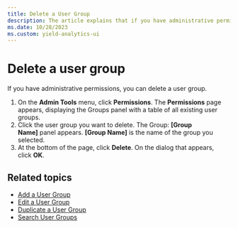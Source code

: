 ```yaml
---
title: Delete a User Group
description: The article explains that if you have administrative permissions, you can delete a user group.
ms.date: 10/28/2023
ms.custom: yield-analytics-ui
---
```


# Delete a user group

If you have administrative permissions, you can delete a user group.

1. On the **Admin Tools** menu, click **Permissions**. The **Permissions** page appears, displaying the Groups panel with a table of all existing user groups.
1. Click the user group you want to delete. The Group: **[Group Name]** panel appears. **[Group Name]** is the name of the group you selected.
1. At the bottom of the page, click **Delete**. On the dialog that appears, click **OK**.

## Related topics

- [Add a User Group](add-a-user-group.md)
- [Edit a User Group](edit-a-user-group.md)
- [Duplicate a User Group](duplicate-a-user-group.md)
- [Search User Groups](search-user-groups.md)
